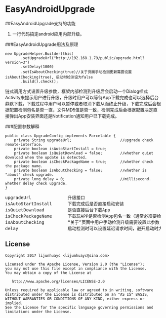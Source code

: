 EasyAndroidUpgrade
================

##EasyAndroidUpgrade支持的功能
1. 一行代码搞定android应用内部升级。

###EasyAndroidUpgrade用法及原理

```    
new UpgradeHelper.Builder(this)
       .setUpgradeUrl("http://192.168.1.79/public/upgrade.html?version=3")
       .setDelay(1000)
       .setIsAboutChecking(true)//关于页面手动检测更新需要设置isAboutChecking(true), 启动时检测设为false
       .build().check();
```
链式调用方式设置升级参数，框架内部检测到升级后会启动一个Dialog样式Activity来提示用户进行升级，升级时用户可以等待App下载完成也可以选择后台静默下载，下载过程中用户可以暂停或者取消下载从而终止升级，下载完成后会根据配置检测包名是否一直，文件MD5值是否一致，检测完成后会根据配置决定直接弹出App安装界面还是Notification通知用户已下载完成。

###配置参数解释
```
public class UpgradeConfig implements Parcelable {
    private String upgradeUrl;                      //upgrade check remote-interface.
    private boolean isAutoStartInstall = true;
    private boolean isQuietDownload = false;        //whether quiet download when the update is detected.
    private boolean isCheckPackageName = true;      //whether check the package name.
    private boolean isAboutChecking = false;        //whether is "about" check upgrade.
    private long delay = 0;                         //millisecond. whether delay check upgrade.
}
```

<pre>
upgradeUrl              升级接口
isAutoStartInstall      下载完成后是否直接启动安装
isQuietDownload         是否直接后台下载App
isCheckPackageName      下载玩APP是否检测App包名一致（通常必须要检测，如果公司产品需要变更包名的则不用检测，还能引导使用盗版App的用户升级到正版App）
isAboutChecking         “关于”页面中用户手动检测升级需要设置此参数
delay                   启动检测时可以设置延迟请求时间，避开启动时大批量接口请求数据。
</pre>


## License
    Copyright 2017 lijunhuayc <lijunhuayc@sina.com>

    Licensed under the Apache License, Version 2.0 (the "License");
    you may not use this file except in compliance with the License.
    You may obtain a copy of the License at

       http://www.apache.org/licenses/LICENSE-2.0

    Unless required by applicable law or agreed to in writing, software
    distributed under the License is distributed on an "AS IS" BASIS,
    WITHOUT WARRANTIES OR CONDITIONS OF ANY KIND, either express or implied.
    See the License for the specific language governing permissions and
    limitations under the License.
